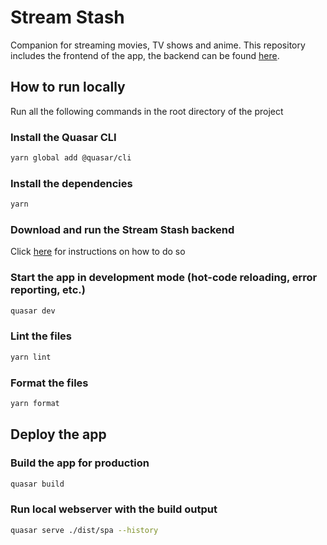 # Stream Stash

Companion for streaming movies, TV shows and anime. This repository includes the frontend of the app, the backend can
be found [here](https://github.com/enricoKoschel/stream_stash_backend).

## How to run locally

Run all the following commands in the root directory of the project

### Install the Quasar CLI

```bash
yarn global add @quasar/cli
```

### Install the dependencies

```bash
yarn
```

### Download and run the Stream Stash backend

Click [here](https://github.com/enricoKoschel/stream_stash_backend) for instructions on how to do so

### Start the app in development mode (hot-code reloading, error reporting, etc.)

```bash
quasar dev
```

### Lint the files

```bash
yarn lint
```

### Format the files

```bash
yarn format
```

## Deploy the app

### Build the app for production

```bash
quasar build
```

### Run local webserver with the build output

```bash
quasar serve ./dist/spa --history
```
